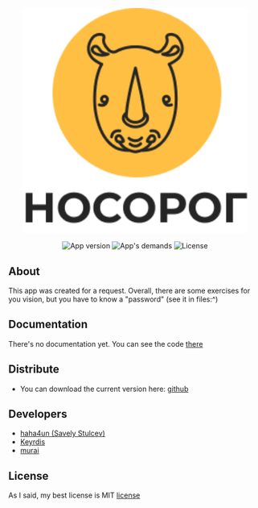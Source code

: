 <p align="center">
      <img src="https://github.com/haha4un/prozrenie/blob/master/app/src/main/res/drawable/icon_spl.png?raw=true" width="450">
</p>

<p align="center">
   <img src="https://img.shields.io/badge/Current%20Version-now%20v1%20is%20available!-yellow" alt="App version">
    <img src="https://img.shields.io/badge/Works%20in-7th%20and%20higher%20android%20versions-yellow" alt="App's demands">
   <img src="https://img.shields.io/badge/Our%20license-is%20MIT's%20license-yellow" alt="License">
</p>

## About

This app was created for a request. Overall, there are some exercises for you vision, but you have to know a "password" (see it in files:^)

## Documentation

There's no documentation yet.
You can see the code [there](https://github.com/haha4un/prozrenie/tree/master)

## Distribute

- You can download the current version here: [github](https://github.com/haha4un/prozrenie/blob/main/beta_10-11-2.apk)


## Developers

- [haha4un (Savely Stulcev)](https://github.com/haha4un)
- [Keyrdis](https://github.com/keyrdis)
- [murai](https://t.me/Murai_DK)

## License

As I said, my best license is MIT [license](https://github.com/haha4un/ProzrenieLite/blob/main/LICENSE)
